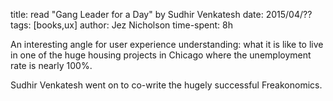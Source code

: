 title: read "Gang Leader for a Day" by Sudhir Venkatesh
date: 2015/04/??
tags: [books,ux]
author: Jez Nicholson
time-spent: 8h

​​An interesting angle for user experience understanding: what it is like to live in one of the huge housing projects in Chicago where the unemployment rate is nearly 100%.

Sudhir Venkatesh went on to co-write the hugely successful Freakonomics.